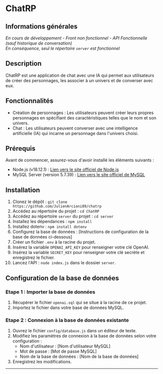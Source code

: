 # ChatRP

## Informations générales

*En cours de développement - Front non fonctionnel - API Fonctionnelle (sauf historique de conversation)*\
*En conséquence, seul le répertoire `server` est fonctionnel*

## Description

ChatRP est une application de chat avec une IA qui permet aux utilisateurs de créer des personnages, les associer à un univers et de converser avec eux.

## Fonctionnalités

- Création de personnages : Les utilisateurs peuvent créer leurs propres personnages en spécifiant des caractéristiques telles que le nom et son univers.
- Chat : Les utilisateurs peuvent converser avec une intelligence artificielle (IA) qui incarne un personnage dans l'univers choisi.

## Prérequis

Avant de commencer, assurez-vous d'avoir installé les éléments suivants :

- Node.js (v18.12.1) : [Lien vers le site officiel de Node.js](https://nodejs.org)
- MySQL Server (version 5.7.39) : [Lien vers le site officiel de MySQL](https://www.mysql.com)

## Installation

1. Clonez le dépôt : `git clone https://github.com/JulienArcioni89/chatrp`
2. Accédez au répertoire du projet : `cd ChatRP`
3. Accédez au répertoire `server` du projet : `cd server`
4. Installez les dépendances : `npm install`
5. Installez dotenv : `npm install dotenv`
6. Configurez la base de données : [Instructions de configuration de la base de données ci-dessous]
7. Créer un fichier `.env` à la racine du projet. 
8. Insérez la variable `OPENAI_API_KEY` pour renseigner votre clé OpenAI.
9. Insérez la variable `SECRET_KEY` pour renseigner votre clé secrète et enregistrez le fichier.
10. Lancez l'API : `node index.js` dans le dossier `server`.

## Configuration de la base de données

### Etape 1 : Importer la base de données

1. Récupérer le fichier `openai.sql` qui se situe à la racine de ce projet.
2. Importez le fichier dans votre base de données MySQL.


### Etape 2 : Connexion à la base de données existante

1. Ouvrez le fichier `config/database.js` dans un éditeur de texte.
2. Modifiez les paramètres de connexion à la base de données selon votre configuration :
    - Nom d'utilisateur : [Nom d'utilisateur MySQL]
    - Mot de passe : [Mot de passe MySQL]
    - Nom de la base de données : [Nom de la base de données]
3. Enregistrez les modifications.
---
